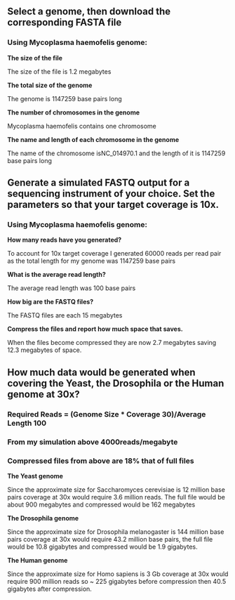 ## Select a genome, then download the corresponding FASTA file

### Using Mycoplasma haemofelis genome:

__The size of the file__

The size of the file is 1.2 megabytes

__The total size of the genome__ 

The genome is 1147259 base pairs long

__The number of chromosomes in the genome__ 

Mycoplasma haemofelis contains one chromosome

__The name and length of each chromosome in the genome__ 

The name of the chromosome isNC_014970.1 and the length of it is 1147259 base pairs long

## Generate a simulated FASTQ output for a sequencing instrument of your choice. Set the parameters so that your target coverage is 10x.

### Using Mycoplasma haemofelis genome:

__How many reads have you generated?__

To account for 10x target coverage I generated 60000 reads per read pair as the total length for my genome was 1147259 base pairs

__What is the average read length?__

The average read length was 100 base pairs

__How big are the FASTQ files?__

The FASTQ files are each 15 megabytes

__Compress the files and report how much space that saves.__

When the files become compressed they are now 2.7 megabytes saving 12.3 megabytes of space. 

## How much data would be generated when covering the Yeast, the Drosophila or the Human genome at 30x?

### Required Reads = (Genome Size * Coverage 30)/Average Length 100
### From my simulation above 4000reads/megabyte
### Compressed files from above are 18% that of full files

__The Yeast genome__

Since the approximate size for Saccharomyces cerevisiae is 12 million base pairs coverage at 30x would require 3.6 million reads. The full file would be about 900 megabytes and compressed would be 162 megabytes


__The Drosophila genome__

Since the approximate size for Drosophila melanogaster is 144 million base pairs coverage at 30x would require 43.2 million base pairs, the full file would be 10.8 gigabytes and compressed would be 1.9 gigabytes.

__The Human genome__

Since the approximate size for Homo sapiens is 3 Gb coverage at 30x would require 900 million reads so ~ 225 gigabytes before compression then 40.5 gigabytes after compression.
